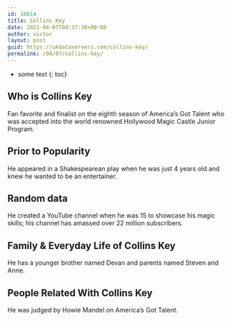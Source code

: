 ```yaml
---
id: 10614
title: Collins Key
date: 2021-04-07T08:37:30+00:00
author: victor
layout: post
guid: https://ukdataservers.com/collins-key/
permalink: /04/07/collins-key/
---
```


* some text
{: toc}


## Who is Collins Key



Fan favorite and finalist on the eighth season of America&#8217;s Got Talent who was accepted into the world renowned Hollywood Magic Castle Junior Program.  

                
                
                
## Prior to Popularity



He appeared in a Shakespearean play when he was just 4 years old and knew he wanted to be an entertainer.

                
                
                
## Random data



He created a YouTube channel when he was 15 to showcase his magic skills; his channel has amassed over 22 million subscribers.

                
                
                
## Family & Everyday Life of Collins Key



He has a younger brother named Devan and parents named Steven and Anne.

                
                
                
## People Related With Collins Key



He was judged by Howie Mandel on America&#8217;s Got Talent.

                
              
            
          
          
          